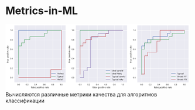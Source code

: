 # Metrics-in-ML
![scores](pics/roc-auc.png "scores for algos")
Вычисляются различные метрики качества для алгоритмов классификации

